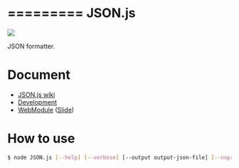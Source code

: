 =========
JSON.js
=========

![](https://travis-ci.org/uupaa/JSON.js.png)

JSON formatter.

# Document

- [JSON.js wiki](https://github.com/uupaa/JSON.js/wiki/JSON)
- [Development](https://github.com/uupaa/WebModule/wiki/Development)
- [WebModule](https://github.com/uupaa/WebModule) ([Slide](http://uupaa.github.io/Slide/slide/WebModule/index.html))


# How to use

```sh
$ node JSON.js [--help] [--verbose] [--output output-json-file] [--nopretty] [--nosort] input-json-file
```

